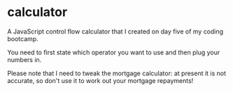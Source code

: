 # calculator
A JavaScript control flow calculator that I created on day five of my coding bootcamp.

You need to first state which operator you want to use and then plug your numbers in.

Please note that I need to tweak the mortgage calculator: at present it is not accurate, so don't use it to work out your mortgage repayments!
